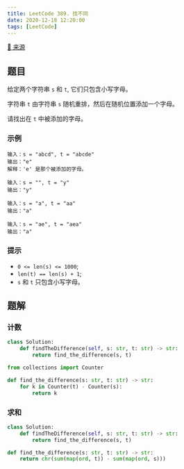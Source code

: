 ```yaml
---
title: LeetCode 389. 找不同
date: 2020-12-18 12:20:00
tags: [LeetCode]
---
```


[:link: 来源](https://leetcode-cn.com/problems/find-the-difference/)

## 题目

给定两个字符串 `s` 和 `t`, 它们只包含小写字母。

字符串 `t` 由字符串 `s` 随机重排，然后在随机位置添加一个字母。

请找出在 `t` 中被添加的字母。

### 示例

```raw
输入：s = "abcd", t = "abcde"
输出："e"
解释：'e' 是那个被添加的字母。
```

```raw
输入：s = "", t = "y"
输出："y"
```

```raw
输入：s = "a", t = "aa"
输出："a"
```

```raw
输入：s = "ae", t = "aea"
输出："a"
```

### 提示

- `0 <= len(s) <= 1000`;
- `len(t) == len(s) + 1`;
- `s` 和 `t` 只包含小写字母。

<!-- more -->

## 题解

### 计数

```python
class Solution:
    def findTheDifference(self, s: str, t: str) -> str:
        return find_the_difference(s, t)

from collections import Counter

def find_the_difference(s: str, t: str) -> str:
    for k in Counter(t) - Counter(s):
        return k
```

### 求和

```python
class Solution:
    def findTheDifference(self, s: str, t: str) -> str:
        return find_the_difference(s, t)

def find_the_difference(s: str, t: str) -> str:
    return chr(sum(map(ord, t)) - sum(map(ord, s)))
```
